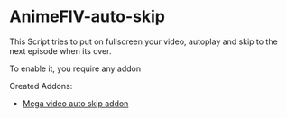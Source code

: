 # AnimeFlV-auto-skip

This Script tries to put on fullscreen your video, autoplay and skip to the next episode when its over.

To enable it, you require any addon

Created Addons:

- [Mega video auto skip addon](https://github.com/javier8340/AnimeFLV-auto-skip)
